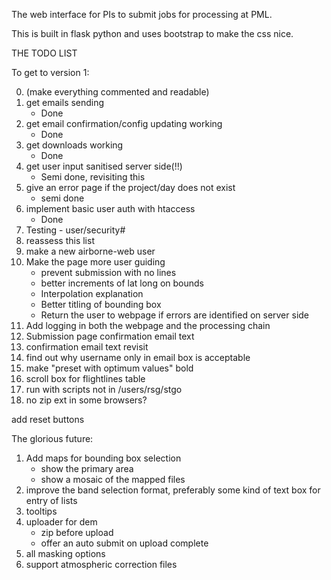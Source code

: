 The web interface for PIs to submit jobs for processing at PML.

This is built in flask python and uses bootstrap to make the css nice.

THE TODO LIST

To get to version 1:

0. (make everything commented and readable)
1. get emails sending
    * Done
2. get email confirmation/config updating working
    * Done
3. get downloads working
    * Done
4. get user input sanitised server side(!!)
    * Semi done, revisiting this
5. give an error page if the project/day does not exist
    * semi done
6. implement basic user auth with htaccess
    * Done
7. Testing - user/security#
8. reassess this list
9. make a new airborne-web user
10. Make the page more user guiding
    * prevent submission with no lines
    * better increments of lat long on bounds
    * Interpolation explanation
    * Better titling of bounding box
    * Return the user to webpage if errors are identified on server side
11. Add logging in both the webpage and the processing chain
12. Submission page confirmation email text
13. confirmation email text revisit
14. find out why username only in email box is acceptable
15. make "preset with optimum values" bold
16. scroll box for flightlines table
17. run with scripts not in /users/rsg/stgo
18. no zip ext in some browsers?

add reset buttons

The glorious future:

1. Add maps for bounding box selection
    * show the primary area
    * show a mosaic of the mapped files
2. improve the band selection format, preferably some kind of text box for entry of lists
3. tooltips
4. uploader for dem
    * zip before upload
    * offer an auto submit on upload complete
5. all masking options
6. support atmospheric correction files